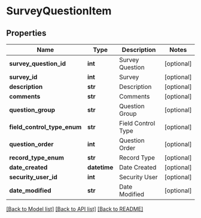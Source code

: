 # SurveyQuestionItem

## Properties
Name | Type | Description | Notes
------------ | ------------- | ------------- | -------------
**survey_question_id** | **int** | Survey Question | [optional] 
**survey_id** | **int** | Survey | [optional] 
**description** | **str** | Description | [optional] 
**comments** | **str** | Comments | [optional] 
**question_group** | **str** | Question Group | [optional] 
**field_control_type_enum** | **str** | Field Control Type | [optional] 
**question_order** | **int** | Question Order | [optional] 
**record_type_enum** | **str** | Record Type | [optional] 
**date_created** | **datetime** | Date Created | [optional] 
**security_user_id** | **int** | Security User | [optional] 
**date_modified** | **str** | Date Modified | [optional] 

[[Back to Model list]](../README.md#documentation-for-models) [[Back to API list]](../README.md#documentation-for-api-endpoints) [[Back to README]](../README.md)


